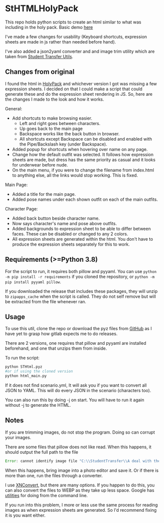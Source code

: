 # StHTMLHolyPack

This repo holds python scripts to create an html similar to what was including in the holy pack. Basic demo [here](https://coreman14.github.io/StHTMLHolyPack/)

I've made a few changes for usability (Keyboard shortcuts, expression sheets are made in js rather than needed before hand).

I've also added a json2yaml converter and and image trim utility which are taken from [Student Transfer Utils](https://utils.student-transfer.com).

## Changes from original

I found the html in [HolyPack](https://www.tfgames.site/phpbb3/viewtopic.php?f=72&t=15688) and whichever version I got was missing a few expression sheets. I decided on that I could make a script that could generate these and do the expression sheet rendering in JS. So, here are the changes I made to the look and how it works.

General:

-   Add shortcuts to make browsing easier.
    -   Left and right goes between characters.
    -   Up goes back to the main page
    -   Backspace works like the back button in browser.
    -   All shortcuts except Backspace can be disabled and enabled with the Pipe/Backslash key (under Backspace).
-   Added popup for shortcuts when hovering over name on any page.
-   Change how the default outfit was selected. It follows how expression sheets are made, but dress has the same priority as casual and it looks for underwear before nude.
-   On the main menu, if you were to change the filename from index.html to anything else, all the links would stop working. This is fixed.

Main Page:

-   Added a title for the main page.
-   Added pose names under each shown outfit on each of the main outfits.

Character Page:

-   Added back button beside character name.
-   Now says character's name and pose above outfits.
-   Added backgrounds to expression sheet to be able to differ between faces. These can be disabled or changed to any 2 colors.
-   All expression sheets are generated within the html. You don't have to produce the expression sheets separately for this to work.

## Requirements (>=Python 3.8)

For the script to run, it requires both pillow and pyyaml. You can use `python -m pip install -r requirements` if you cloned the repository, or `python -m pip install pyyaml pillow`.

If you downloaded the release that includes these packages, they will unzip to `zipapps_cache` when the script is called. They do not self remove but will be extracted from the file whenever ran.

## Usage

To use this util, clone the repo or download the pyz files from [GitHub](https://github.com/coreman14/StHTMLHolyPack) as I have yet to grasp how gitlab expects me to do releases.

There are 2 versions, one requires that pillow and pyyaml are installed beforehand, and one that unzips them from inside.

To run the script:

```bash
python STHtml.pyz
#or if using the cloned version
python html_main.py
```

If it does not find scenario.yml, It will ask you if you want to convert all JSON to YAML. This will do every JSON in the scenario (characters too).

You can also run this by doing -j on start. You will have to run it again without -j to generate the HTML.

## Notes

If you are trimming images, do not stop the program. Doing so can corrupt your images.

There are some files that pillow does not like read. When this happens, it should output the full path to the file

```js
Error: cannot identify image file "C:\\StudentTransfer\\A deal with the devil\\characters\\corneliasaya\\a\\faces\\face\\0.png". Please convert the file to png or webp.
```

When this happens, bring image into a photo editor and save it. Or if there is more than one, run the files through a converter.

I use [XNConvert](https://www.xnview.com/en/xnconvert/link), but there are many options. If you happen to do this, you can also convert the files to WEBP as they take up less space. Google has [utilities](https://developers.google.com/speed/webp/docs/precompiled) for doing from the command line.

If you run into this problem, I more or less use the same process for reading images as when expression sheets are generated. So I'd recommend fixing it is you want either.
